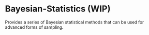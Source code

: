 # Bayesian-Statistics (WIP)
Provides a series of Bayesian statistical methods that can be used for advanced forms of sampling. 

